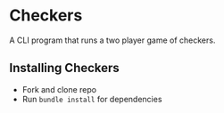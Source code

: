 # Checkers
A CLI program that runs a two player game of checkers.


## Installing Checkers
- Fork and clone repo
- Run `bundle install` for dependencies
